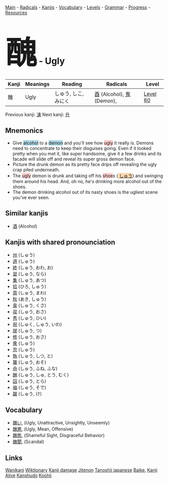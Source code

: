 <style> bigfont {font-size: 100px}</style>
[Main](../README.md) -
[Radicals](../radicals.md) -
[Kanjis](../kanjis.md) -
[Vocabulary](../vocabulary.md) -
[Levels](../levels.md) -
[Grammar](../grammar.md) - 
[Progress](../progress.md) -
[Resources](../resources.md)
# <bigfont> 醜</bigfont> - Ugly 

| Kanji | Meanings | Reading | Radicals | Level |
| --- | --- | --- | --- | --- |
| 醜 | Ugly | しゅう, しこ, みにく | [酉](../radicals/酉.md) (Alcohol), [鬼](../radicals/鬼.md) (Demon),  | [Level 60](../levels/wk_level60.md) |

Previous kanji: [湧](湧.md) Next kanji: [升](升.md) 

## Mnemonics
 * Give <span style="background-color:#ADD8E6"> alcohol</span> to a <span style="background-color:#ADD8E6"> demon</span> and you'll see how <span style="background-color:#ffcccb"> ugly</span> it really is. Demons need to concentrate to keep their disguises going. Even if it looked pretty when you met it, like super handsome, give it a few drinks and its facade will slide off and reveal its super gross demon face.
* Picture the drunk demon as its pretty face drips off revealing the ugly crap piled underneath.
* The <span style="background-color:#ffcccb"> ugly</span> demon is drunk and taking off his <span style="background-color:#ffcccb"> shoe</span>s (<span style="background-color:#fed8b1"> [しゅう](https://jisho.org/search/しゅう)</span>) and swinging them around his head. And, oh no, he's drinking more alcohol out of the shoes.
* The demon drinking alcohol out of its nasty shoes is the ugliest scene you've ever seen.


## Similar kanjis
 * [酒](酒.md) (Alcohol)



## Kanjis with shared pronounciation
 * [州](州.md) (しゅう)
* [週](週.md) (しゅう)
* [終](終.md) (しゅう, おわ, お)
* [習](習.md) (しゅう, なら)
* [集](集.md) (しゅう, あつ)
* [拾](拾.md) (ひろ, しゅう)
* [周](周.md) (しゅう, まわ)
* [秋](秋.md) (あき, しゅう)
* [臭](臭.md) (しゅう, くさ)
* [収](収.md) (しゅう, おさ)
* [秀](秀.md) (しゅう, ひい)
* [祝](祝.md) (しゅく, しゅう, いわ)
* [就](就.md) (しゅう, つ)
* [修](修.md) (しゅう, おさ)
* [衆](衆.md) (しゅう)
* [宗](宗.md) (しゅう)
* [執](執.md) (しゅう, しつ, と)
* [襲](襲.md) (しゅう, おそ)
* [舟](舟.md) (しゅう, ふね, ふな)
* [酬](酬.md) (しゅう, しゅ, とう, むく)
* [囚](囚.md) (しゅう, とら)
* [袖](袖.md) (しゅう, そで)
* [蹴](蹴.md) (しゅう, け)



## Vocabulary
 * [醜い](../vocabulary/醜.md), (Ugly, Unattractive, Unsightly, Unseemly)
* [醜悪](../vocabulary/醜.md), (Ugly, Mean, Offensive)
* [醜態](../vocabulary/醜.md), (Shameful Sight, Disgraceful Behavior)
* [醜聞](../vocabulary/醜.md), (Scandal)




## Links 


[Wanikani](https://www.wanikani.com/kanji/醜)
[Wiktionary](https://en.wiktionary.org/wiki/醜)
[Kanji damage](http://www.kanjidamage.com/kanji/search?utf8=✓&q=醜)
[Jitenon](https://jitenon.com/kanji/醜)
[Tanoshii japanese](https://www.tanoshiijapanese.com/dictionary/kanji.cfm?k=醜)
[Baike](https://baike.baidu.com/item/醜),
[Kanji Alive](https://app.kanjialive.com/醜)
[Kanshudo](https://www.kanshudo.com/searchmn?q=醜)
[Koohii](https://kanji.koohii.com/study/kanji/醜)
